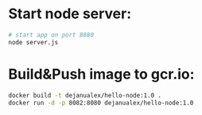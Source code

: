 # Start node server:
```bash
# start app on port 8080
node server.js
```

# Build&Push image to gcr.io:
```bash
docker build -t dejanualex/hello-node:1.0 .
docker run -d -p 8082:8080 dejanualex/hello-node:1.0
```
